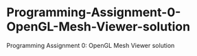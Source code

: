 # Programming-Assignment-0-OpenGL-Mesh-Viewer-solution
Programming Assignment 0: OpenGL Mesh Viewer solution
